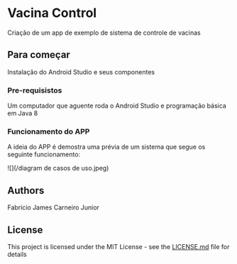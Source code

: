 # Vacina Control

Criação de um app de exemplo de sistema de controle de vacinas

## Para começar 
 
 Instalação do Android Studio e seus componentes 
### Pre-requisistos 

Um computador que aguente roda o Android Studio e programação básica em Java 8


### Funcionamento do APP

A ideia do APP é demostra uma prévia de um sistema que segue os seguinte funcionamento: 

![](/diagram de casos de uso.jpeg)
 

## Authors

Fabricio James Carneiro Junior 
## License

This project is licensed under the MIT License - see the [LICENSE.md](LICENSE.md) file for details
